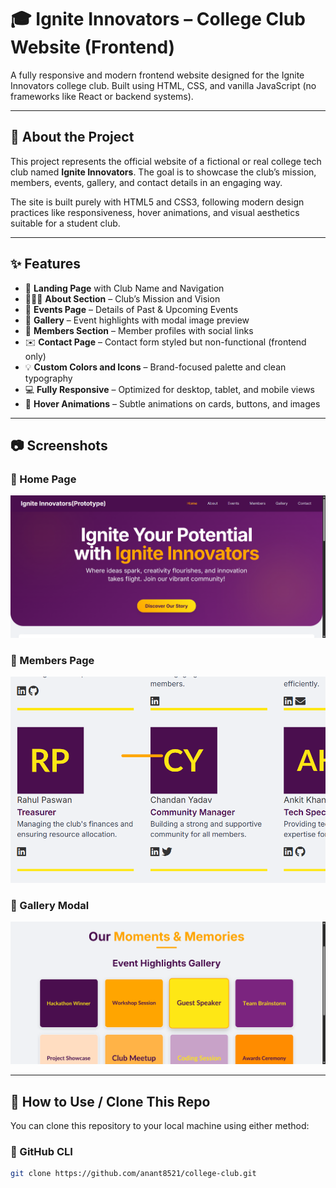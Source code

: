 # 🎓 Ignite Innovators – College Club Website (Frontend)

A fully responsive and modern frontend website designed for the Ignite Innovators college club. Built using HTML, CSS, and vanilla JavaScript (no frameworks like React or backend systems).

---

## 📌 About the Project

This project represents the official website of a fictional or real college tech club named **Ignite Innovators**. The goal is to showcase the club’s mission, members, events, gallery, and contact details in an engaging way.

The site is built purely with HTML5 and CSS3, following modern design practices like responsiveness, hover animations, and visual aesthetics suitable for a student club.

---

## ✨ Features

- 🎯 **Landing Page** with Club Name and Navigation  
- 🧑‍🤝‍🧑 **About Section** – Club’s Mission and Vision  
- 🎉 **Events Page** – Details of Past & Upcoming Events  
- 📸 **Gallery** – Event highlights with modal image preview  
- 🙋 **Members Section** – Member profiles with social links  
- ✉️ **Contact Page** – Contact form styled but non-functional (frontend only)  
- 💡 **Custom Colors and Icons** – Brand-focused palette and clean typography  
- 💻 **Fully Responsive** – Optimized for desktop, tablet, and mobile views  
- 🔁 **Hover Animations** – Subtle animations on cards, buttons, and images  

---

## 📷 Screenshots

### 🔹 Home Page
![Home](screenshots/homepage.png)

### 🔹 Members Page
![Members](screenshots/members.png)

### 🔹 Gallery Modal
![Gallery](screenshots/gallery.png)

---

## 🚀 How to Use / Clone This Repo

You can clone this repository to your local machine using either method:

### 🔹 GitHub CLI
```bash
git clone https://github.com/anant8521/college-club.git

